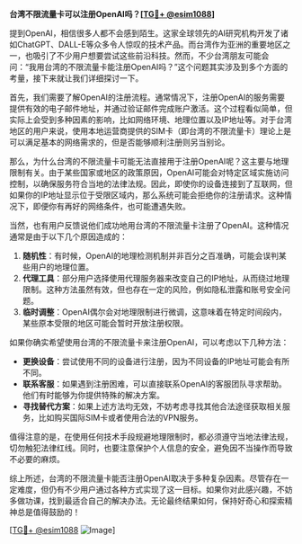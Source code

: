 **台湾不限流量卡可以注册OpenAI吗？[[TG💪+ @esim1088](https://t.me/s/esim1088)]**

提到OpenAI，相信很多人都不会感到陌生。这家全球领先的AI研究机构开发了诸如ChatGPT、DALL-E等众多令人惊叹的技术产品。而台湾作为亚洲的重要地区之一，也吸引了不少用户想要尝试这些前沿科技。然而，不少台湾朋友可能会问：“我用台湾的不限流量卡能注册OpenAI吗？”这个问题其实涉及到多个方面的考量，接下来就让我们详细探讨一下。

首先，我们需要了解OpenAI的注册流程。通常情况下，注册OpenAI的服务需要提供有效的电子邮件地址，并通过验证邮件完成账户激活。这个过程看似简单，但实际上会受到多种因素的影响，比如网络环境、地理位置以及IP地址等。对于台湾地区的用户来说，使用本地运营商提供的SIM卡（即台湾的不限流量卡）理论上是可以满足基本的网络需求的，但是否能够顺利注册则另当别论。

那么，为什么台湾的不限流量卡可能无法直接用于注册OpenAI呢？这主要与地理限制有关。由于某些国家或地区的政策原因，OpenAI可能会对特定区域实施访问控制，以确保服务符合当地的法律法规。因此，即使你的设备连接到了互联网，但如果你的IP地址显示位于受限区域内，那么系统可能会拒绝你的注册请求。这种情况下，即便你有再好的网络条件，也可能遭遇失败。

当然，也有用户反馈说他们成功地用台湾的不限流量卡注册了OpenAI。这种情况通常是由于以下几个原因造成的：

1. **随机性**：有时候，OpenAI的地理检测机制并非百分之百准确，可能会误判某些用户的地理位置。
2. **代理工具**：部分用户选择使用代理服务器来改变自己的IP地址，从而绕过地理限制。这种方法虽然有效，但也存在一定的风险，例如隐私泄露和账号安全问题。
3. **临时调整**：OpenAI偶尔会对地理限制进行微调，这意味着在特定时间段内，某些原本受限的地区可能会暂时开放注册权限。

如果你确实希望使用台湾的不限流量卡来注册OpenAI，可以考虑以下几种方法：

- **更换设备**：尝试使用不同的设备进行注册，因为不同设备的IP地址可能会有所不同。
- **联系客服**：如果遇到注册困难，可以直接联系OpenAI的客服团队寻求帮助。他们有时能够为你提供特殊的解决方案。
- **寻找替代方案**：如果上述方法均无效，不妨考虑寻找其他合法途径获取相关服务，比如购买国际SIM卡或者使用合法的VPN服务。

值得注意的是，在使用任何技术手段规避地理限制时，都必须遵守当地法律法规，切勿触犯法律红线。同时，也要注意保护个人信息的安全，避免因不当操作而导致不必要的麻烦。

综上所述，台湾的不限流量卡能否注册OpenAI取决于多种复杂因素。尽管存在一定难度，但仍有不少用户通过各种方式实现了这一目标。如果你对此感兴趣，不妨多做功课，找到最适合自己的解决办法。无论最终结果如何，保持好奇心和探索精神总是值得鼓励的！

[[TG💪+ @esim1088](https://t.me/s/esim1088) ![Image](https://i.postimg.cc/4NQfJmqS/Snipaste-2025-05-13-00-14-12.png)]